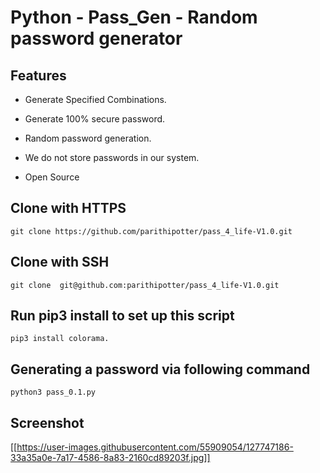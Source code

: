 # Python - Pass_Gen - Random password generator 

## Features

* Generate Specified Combinations.

* Generate 100% secure password.

* Random password generation.

* We do not store passwords in our system.

* Open Source

## Clone with HTTPS
```
git clone https://github.com/parithipotter/pass_4_life-V1.0.git
```

## Clone with SSH
```
git clone  git@github.com:parithipotter/pass_4_life-V1.0.git
```

## Run pip3 install to set up this script
```
pip3 install colorama.
```

## Generating a password via following command
```
python3 pass_0.1.py
```
## Screenshot
[[https://user-images.githubusercontent.com/55909054/127747186-33a35a0e-7a17-4586-8a83-2160cd89203f.jpg]]


